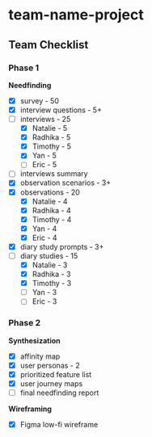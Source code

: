# team-name-project

## Team Checklist
### Phase 1
**Needfinding**
- [x] survey - 50
- [x] interview questions - 5+
- [ ] interviews - 25
    - [x] Natalie - 5
    - [x] Radhika - 5
    - [x] Timothy - 5
    - [x] Yan - 5
    - [ ] Eric - 5
- [ ] interviews summary
- [x] observation scenarios - 3+
- [x] observations - 20
    - [x] Natalie - 4
    - [x] Radhika - 4
    - [x] Timothy - 4
    - [x] Yan - 4
    - [x] Eric - 4
- [x] diary study prompts - 3+
- [ ] diary studies - 15
    - [x] Natalie - 3
    - [x] Radhika - 3
    - [x] Timothy - 3
    - [ ] Yan - 3
    - [ ] Eric - 3

### Phase 2
**Synthesization**
- [x] affinity map
- [x] user personas - 2
- [x] prioritized feature list
- [x] user journey maps
- [ ] final needfinding report

**Wireframing**
- [x] Figma low-fi wireframe
